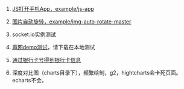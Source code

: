 
1. [JS打开手机App，example/js-app](//freeser.github.io/example/js-app)
2. [图片自动旋转，example/img-auto-rotate-master](//freeser.github.io/example/img-auto-rotate-master)
3. socket.io实例测试
4. [声网demo测试](//freeser.github.io/example/agora/demo)，请下载在本地测试
5. [通过银行卡号得到银行卡信息](https://github.com/freeser/example/blob/master/bankcardToinfo.js)

6. 深度对比图（charts目录下），频繁绘制，g2，hightcharts会卡死页面。echarts不会。